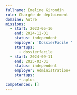 ```yaml
---
fullname: Emeline Girondin
role: Chargée de déploiement
domaine: Autre
missions:
  - start: 2023-05-16
    end: 2024-12-01
    status: independent
    employer: 'DossierFacile '
    startups:
      - dossierfacile
  - start: 2024-09-11
    end: 2025-03-31
    status: independent
    employer: Administration+
    startups:
      - aplus
competences: []
---
```

